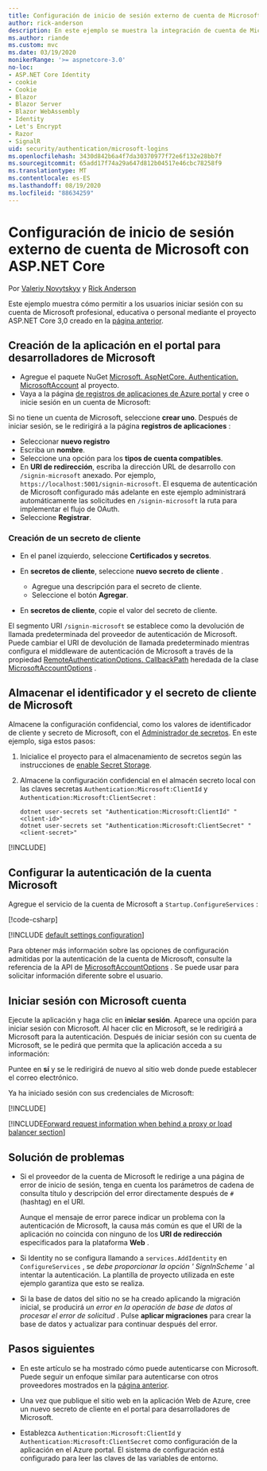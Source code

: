 ```yaml
---
title: Configuración de inicio de sesión externo de cuenta de Microsoft con ASP.NET Core
author: rick-anderson
description: En este ejemplo se muestra la integración de cuenta de Microsoft la autenticación de usuario en una aplicación de ASP.NET Core existente.
ms.author: riande
ms.custom: mvc
ms.date: 03/19/2020
monikerRange: '>= aspnetcore-3.0'
no-loc:
- ASP.NET Core Identity
- cookie
- Cookie
- Blazor
- Blazor Server
- Blazor WebAssembly
- Identity
- Let's Encrypt
- Razor
- SignalR
uid: security/authentication/microsoft-logins
ms.openlocfilehash: 3430d842b6a4f7da30370977f72e6f132e28bb7f
ms.sourcegitcommit: 65add17f74a29a647d812b04517e46cbc78258f9
ms.translationtype: MT
ms.contentlocale: es-ES
ms.lasthandoff: 08/19/2020
ms.locfileid: "88634259"
---
```

# <a name="microsoft-account-external-login-setup-with-aspnet-core"></a>Configuración de inicio de sesión externo de cuenta de Microsoft con ASP.NET Core

Por [Valeriy Novytskyy](https://github.com/01binary) y [Rick Anderson](https://twitter.com/RickAndMSFT)

Este ejemplo muestra cómo permitir a los usuarios iniciar sesión con su cuenta de Microsoft profesional, educativa o personal mediante el proyecto ASP.NET Core 3,0 creado en la [página anterior](xref:security/authentication/social/index).

## <a name="create-the-app-in-microsoft-developer-portal"></a>Creación de la aplicación en el portal para desarrolladores de Microsoft

* Agregue el paquete NuGet [Microsoft. AspNetCore. Authentication. MicrosoftAccount](https://www.nuget.org/packages/Microsoft.AspNetCore.Authentication.MicrosoftAccount/) al proyecto.
* Vaya a la página [de registros de aplicaciones de Azure portal](https://go.microsoft.com/fwlink/?linkid=2083908) y cree o inicie sesión en un cuenta de Microsoft:

Si no tiene un cuenta de Microsoft, seleccione **crear uno**. Después de iniciar sesión, se le redirigirá a la página **registros de aplicaciones** :

* Seleccionar **nuevo registro**
* Escriba un **nombre**.
* Seleccione una opción para los **tipos de cuenta compatibles**.  <!-- Accounts for any org work with MS domain accounts. Most folks probably want the last option, personal MS accounts. It took 24 hours after setting this up for the keys to work -->
* En **URI de redirección**, escriba la dirección URL de desarrollo con `/signin-microsoft` anexado. Por ejemplo, `https://localhost:5001/signin-microsoft`. El esquema de autenticación de Microsoft configurado más adelante en este ejemplo administrará automáticamente las solicitudes en `/signin-microsoft` la ruta para implementar el flujo de OAuth.
* Seleccione **Registrar**.

### <a name="create-client-secret"></a>Creación de un secreto de cliente

* En el panel izquierdo, seleccione **Certificados y secretos**.
* En **secretos de cliente**, seleccione **nuevo secreto de cliente** .

  * Agregue una descripción para el secreto de cliente.
  * Seleccione el botón **Agregar**.

* En **secretos de cliente**, copie el valor del secreto de cliente.

El segmento URI `/signin-microsoft` se establece como la devolución de llamada predeterminada del proveedor de autenticación de Microsoft. Puede cambiar el URI de devolución de llamada predeterminado mientras configura el middleware de autenticación de Microsoft a través de la propiedad [RemoteAuthenticationOptions. CallbackPath](/dotnet/api/microsoft.aspnetcore.authentication.remoteauthenticationoptions.callbackpath) heredada de la clase [MicrosoftAccountOptions](/dotnet/api/microsoft.aspnetcore.authentication.microsoftaccount.microsoftaccountoptions) .

## <a name="store-the-microsoft-client-id-and-secret"></a>Almacenar el identificador y el secreto de cliente de Microsoft

Almacene la configuración confidencial, como los valores de identificador de cliente y secreto de Microsoft, con el [Administrador de secretos](xref:security/app-secrets). En este ejemplo, siga estos pasos:

1. Inicialice el proyecto para el almacenamiento de secretos según las instrucciones de [enable Secret Storage](xref:security/app-secrets#enable-secret-storage).
1. Almacene la configuración confidencial en el almacén secreto local con las claves secretas `Authentication:Microsoft:ClientId` y `Authentication:Microsoft:ClientSecret` :

    ```dotnetcli
    dotnet user-secrets set "Authentication:Microsoft:ClientId" "<client-id>"
    dotnet user-secrets set "Authentication:Microsoft:ClientSecret" "<client-secret>"
    ```

[!INCLUDE[](~/includes/environmentVarableColon.md)]

## <a name="configure-microsoft-account-authentication"></a>Configurar la autenticación de la cuenta Microsoft

Agregue el servicio de la cuenta de Microsoft a `Startup.ConfigureServices` :

[!code-csharp[](~/security/authentication/social/social-code/3.x/StartupMS3x.cs?name=snippet&highlight=10-14)]

[!INCLUDE [default settings configuration](includes/default-settings.md)]

Para obtener más información sobre las opciones de configuración admitidas por la autenticación de la cuenta de Microsoft, consulte la referencia de la API de [MicrosoftAccountOptions](/dotnet/api/microsoft.aspnetcore.builder.microsoftaccountoptions) . Se puede usar para solicitar información diferente sobre el usuario.

## <a name="sign-in-with-microsoft-account"></a>Iniciar sesión con Microsoft cuenta

Ejecute la aplicación y haga clic en **iniciar sesión**. Aparece una opción para iniciar sesión con Microsoft. Al hacer clic en Microsoft, se le redirigirá a Microsoft para la autenticación. Después de iniciar sesión con su cuenta de Microsoft, se le pedirá que permita que la aplicación acceda a su información:

Puntee en **sí** y se le redirigirá de nuevo al sitio web donde puede establecer el correo electrónico.

Ya ha iniciado sesión con sus credenciales de Microsoft:

[!INCLUDE[](includes/chain-auth-providers.md)]

[!INCLUDE[Forward request information when behind a proxy or load balancer section](includes/forwarded-headers-middleware.md)]

## <a name="troubleshooting"></a>Solución de problemas

* Si el proveedor de la cuenta de Microsoft le redirige a una página de error de inicio de sesión, tenga en cuenta los parámetros de cadena de consulta título y descripción del error directamente después de `#` (hashtag) en el URI.

  Aunque el mensaje de error parece indicar un problema con la autenticación de Microsoft, la causa más común es que el URI de la aplicación no coincida con ninguno de los **URI de redirección** especificados para la plataforma **Web** .
* Si Identity no se configura llamando a `services.AddIdentity` en `ConfigureServices` , se *debe proporcionar la opción ' SignInScheme '* al intentar la autenticación. La plantilla de proyecto utilizada en este ejemplo garantiza que esto se realiza.
* Si la base de datos del sitio no se ha creado aplicando la migración inicial, se producirá *un error en la operación de base de datos al procesar el error de solicitud* . Pulse **aplicar migraciones** para crear la base de datos y actualizar para continuar después del error.

## <a name="next-steps"></a>Pasos siguientes

* En este artículo se ha mostrado cómo puede autenticarse con Microsoft. Puede seguir un enfoque similar para autenticarse con otros proveedores mostrados en la [página anterior](xref:security/authentication/social/index).

* Una vez que publique el sitio web en la aplicación Web de Azure, cree un nuevo secreto de cliente en el portal para desarrolladores de Microsoft.

* Establezca `Authentication:Microsoft:ClientId` y `Authentication:Microsoft:ClientSecret` como configuración de la aplicación en el Azure portal. El sistema de configuración está configurado para leer las claves de las variables de entorno.
